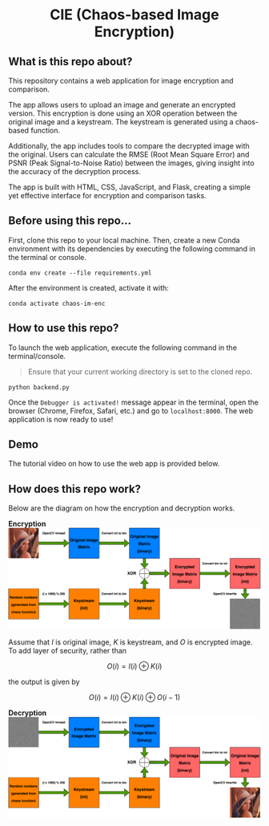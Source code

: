 <div align="center">

# CIE (Chaos-based Image Encryption)

<div align="left">

<!-- <h2 id="first-section">What is this repo about?</h2> -->
## What is this repo about?

This repository contains a web application for image encryption and comparison.

The app allows users to upload an image and generate an encrypted version. This encryption is done using an XOR operation between the original image and a keystream. The keystream is generated using a chaos-based function.

Additionally, the app includes tools to compare the decrypted image with the original. Users can calculate the RMSE (Root Mean Square Error) and PSNR (Peak Signal-to-Noise Ratio) between the images, giving insight into the accuracy of the decryption process.

The app is built with HTML, CSS, JavaScript, and Flask, creating a simple yet effective interface for encryption and comparison tasks.

## Before using this repo...

First, clone this repo to your local machine. Then, create a new Conda environment with its dependencies by executing the following command in the terminal or console.

```
conda env create --file requirements.yml
```

After the environment is created, activate it with:

```
conda activate chaos-im-enc
```

## How to use this repo?

To launch the web application, execute the following command in the terminal/console.

> Ensure that your current working directory is set to the cloned repo.

```
python backend.py
```

Once the `Debugger is activated!` message appear in the terminal, open the browser (Chrome, Firefox, Safari, etc.) and go to `localhost:8000`. The web application is now ready to use!

## Demo

The tutorial video on how to use the web app is provided below.


## How does this repo work?

Below are the diagram on how the encryption and decryption works.

**Encryption**
<img src="./schemes/encryption.png">

Assume that $I$ is original image, $K$ is keystream, and $O$ is encrypted image. To add layer of security, rather than

$$O(i)=I(i)\oplus K(i)$$

the output is given by

$$O(i)=I(i)\oplus K(i)\oplus O(i-1)$$

**Decryption**
<img src="./schemes/decryption.png">


